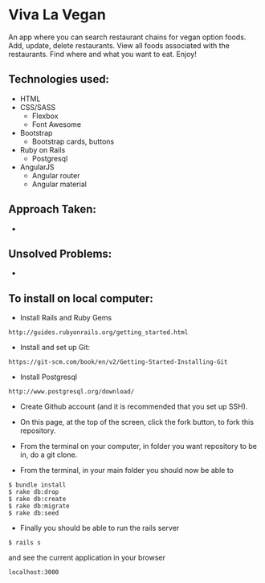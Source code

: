 # Viva La Vegan

An app where you can search restaurant chains for vegan option foods.
Add, update, delete restaurants.
View all foods associated with the restaurants.
Find where and what you want to eat.
Enjoy!

## Technologies used:
- HTML
- CSS/SASS
  - Flexbox
  - Font Awesome
- Bootstrap
  - Bootstrap cards, buttons
- Ruby on Rails
  - Postgresql
- AngularJS
  - Angular router
  - Angular material


## Approach Taken:
-


## Unsolved Problems:
-


## To install on local computer:
- Install Rails and Ruby Gems
```
http://guides.rubyonrails.org/getting_started.html
```
- Install and set up Git:
```
https://git-scm.com/book/en/v2/Getting-Started-Installing-Git
```
- Install Postgresql
```
http://www.postgresql.org/download/
```
- Create Github account (and it is recommended that you set up SSH).
- On this page, at the top of the screen, click the fork button, to fork this repository.
- From the terminal on your computer, in folder you want repository to be in, do a git clone.

- From the terminal, in your main folder you should now be able to
```
$ bundle install
$ rake db:drop
$ rake db:create
$ rake db:migrate
$ rake db:seed

```
- Finally you should be able to run the rails server
```
$ rails s
```
and see the current application in your browser

```
localhost:3000
```
